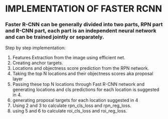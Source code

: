 # IMPLEMENTATION OF FASTER RCNN

### Faster R-CNN can be generally divided into two parts, RPN part and R-CNN part, each part is an independent neural network and can be trained jointly or separately.

Step by step implementation:
1.	Features Extraction from the image using efficient net.
2.	Creating anchor targets.
3.	Locations and objectness score prediction from the RPN network.
4.	Taking the top N locations and their objectness scores aka proposal layer
5.	Passing these top N locations through Fast R-CNN network and generating locations and cls predictions for each location is suggested in 4.
6.	generating proposal targets for each location suggested in 4
7.	Using 2 and 3 to calculate rpn_cls_loss and rpn_reg_loss.
8.	using 5 and 6 to calculate roi_cls_loss and roi_reg_loss.

